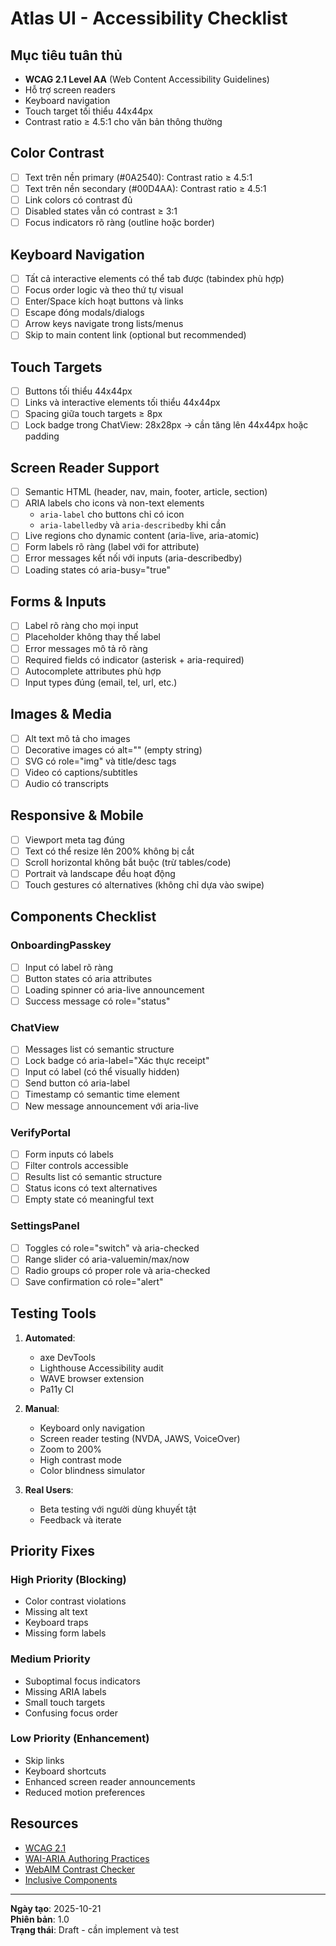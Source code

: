 # Atlas UI - Accessibility Checklist

## Mục tiêu tuân thủ
- **WCAG 2.1 Level AA** (Web Content Accessibility Guidelines)
- Hỗ trợ screen readers
- Keyboard navigation
- Touch target tối thiểu 44x44px
- Contrast ratio ≥ 4.5:1 cho văn bản thông thường

## Color Contrast

- [ ] Text trên nền primary (#0A2540): Contrast ratio ≥ 4.5:1
- [ ] Text trên nền secondary (#00D4AA): Contrast ratio ≥ 4.5:1
- [ ] Link colors có contrast đủ
- [ ] Disabled states vẫn có contrast ≥ 3:1
- [ ] Focus indicators rõ ràng (outline hoặc border)

## Keyboard Navigation

- [ ] Tất cả interactive elements có thể tab được (tabindex phù hợp)
- [ ] Focus order logic và theo thứ tự visual
- [ ] Enter/Space kích hoạt buttons và links
- [ ] Escape đóng modals/dialogs
- [ ] Arrow keys navigate trong lists/menus
- [ ] Skip to main content link (optional but recommended)

## Touch Targets

- [ ] Buttons tối thiểu 44x44px
- [ ] Links và interactive elements tối thiểu 44x44px
- [ ] Spacing giữa touch targets ≥ 8px
- [ ] Lock badge trong ChatView: 28x28px → cần tăng lên 44x44px hoặc padding

## Screen Reader Support

- [ ] Semantic HTML (header, nav, main, footer, article, section)
- [ ] ARIA labels cho icons và non-text elements
  - `aria-label` cho buttons chỉ có icon
  - `aria-labelledby` và `aria-describedby` khi cần
- [ ] Live regions cho dynamic content (aria-live, aria-atomic)
- [ ] Form labels rõ ràng (label với for attribute)
- [ ] Error messages kết nối với inputs (aria-describedby)
- [ ] Loading states có aria-busy="true"

## Forms & Inputs

- [ ] Label rõ ràng cho mọi input
- [ ] Placeholder không thay thế label
- [ ] Error messages mô tả rõ ràng
- [ ] Required fields có indicator (asterisk + aria-required)
- [ ] Autocomplete attributes phù hợp
- [ ] Input types đúng (email, tel, url, etc.)

## Images & Media

- [ ] Alt text mô tả cho images
- [ ] Decorative images có alt="" (empty string)
- [ ] SVG có role="img" và title/desc tags
- [ ] Video có captions/subtitles
- [ ] Audio có transcripts

## Responsive & Mobile

- [ ] Viewport meta tag đúng
- [ ] Text có thể resize lên 200% không bị cắt
- [ ] Scroll horizontal không bắt buộc (trừ tables/code)
- [ ] Portrait và landscape đều hoạt động
- [ ] Touch gestures có alternatives (không chỉ dựa vào swipe)

## Components Checklist

### OnboardingPasskey
- [ ] Input có label rõ ràng
- [ ] Button states có aria attributes
- [ ] Loading spinner có aria-live announcement
- [ ] Success message có role="status"

### ChatView
- [ ] Messages list có semantic structure
- [ ] Lock badge có aria-label="Xác thực receipt"
- [ ] Input có label (có thể visually hidden)
- [ ] Send button có aria-label
- [ ] Timestamp có semantic time element
- [ ] New message announcement với aria-live

### VerifyPortal
- [ ] Form inputs có labels
- [ ] Filter controls accessible
- [ ] Results list có semantic structure
- [ ] Status icons có text alternatives
- [ ] Empty state có meaningful text

### SettingsPanel
- [ ] Toggles có role="switch" và aria-checked
- [ ] Range slider có aria-valuemin/max/now
- [ ] Radio groups có proper role và aria-checked
- [ ] Save confirmation có role="alert"

## Testing Tools

1. **Automated**:
   - axe DevTools
   - Lighthouse Accessibility audit
   - WAVE browser extension
   - Pa11y CI

2. **Manual**:
   - Keyboard only navigation
   - Screen reader testing (NVDA, JAWS, VoiceOver)
   - Zoom to 200%
   - High contrast mode
   - Color blindness simulator

3. **Real Users**:
   - Beta testing với người dùng khuyết tật
   - Feedback và iterate

## Priority Fixes

### High Priority (Blocking)
- Color contrast violations
- Missing alt text
- Keyboard traps
- Missing form labels

### Medium Priority
- Suboptimal focus indicators
- Missing ARIA labels
- Small touch targets
- Confusing focus order

### Low Priority (Enhancement)
- Skip links
- Keyboard shortcuts
- Enhanced screen reader announcements
- Reduced motion preferences

## Resources

- [WCAG 2.1](https://www.w3.org/WAI/WCAG21/quickref/)
- [WAI-ARIA Authoring Practices](https://www.w3.org/WAI/ARIA/apg/)
- [WebAIM Contrast Checker](https://webaim.org/resources/contrastchecker/)
- [Inclusive Components](https://inclusive-components.design/)

---

**Ngày tạo**: 2025-10-21  
**Phiên bản**: 1.0  
**Trạng thái**: Draft - cần implement và test
